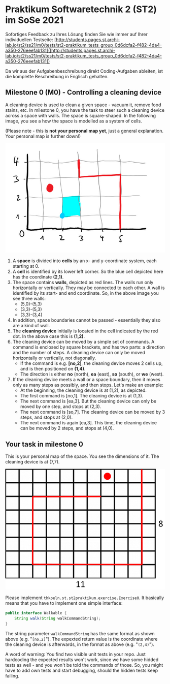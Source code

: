 # Praktikum Softwaretechnik 2 (ST2) im SoSe 2021

Sofortiges Feedback zu Ihres Lösung finden Sie wie immer auf Ihrer individuellen Testseite:
[http://students.pages.st.archi-lab.io/st2/ss21/m0/tests/st2-praktikum_tests_group_0d6dcfa2-f482-4da4-a350-276eeefab131]([http://students.pages.st.archi-lab.io/st2/ss21/m0/tests/st2-praktikum_tests_group_0d6dcfa2-f482-4da4-a350-276eeefab131])

Da wir aus der Aufgabenbeschreibung direkt Coding-Aufgaben ableiten, ist die komplette Beschreibung in Englisch
gehalten. 

## Milestone 0 (M0) - Controlling a cleaning device

A cleaning device is used to clean a given space - vacuum it, remove food stains, etc. 
In milestone 0, you have the task to steer such a cleaning device across a space with walls.
The space is square-shaped. In the following image, you see a how the space is modelled as a 
system of cells.

(Please note - this is **not your personal map yet**, just a general explanation. Your personal map is further down!)

![space](src/main/resources/explanation.jpg)

1. A **space** is divided into **cells** by an x- and y-coordinate system, each starting
 at 0. 
1. A **cell** is identified by its lower left corner. So the blue cell depicted here has the coordinate **(2,1)**. 
1. The space contains **walls**, depicted as red lines. The walls run only horizontally or
    vertically. They may be connected to each other. A wall is identified by its start- and 
    end coordinate. So, in the above image you see three walls: 
    * (5,0)-(5,3)
    * (3,3)-(5,3)
    * (3,3)-(3,4)
1. In addition, space boundaries cannot be passed - essentially they also are a kind of wall.
1. The **cleaning device** initially is located in the cell indicated by the red dot. In the above case this is 
    **(1,2)**.  
1. The cleaning device can be moved by a simple set of commands. A command is enclosed by square brackets, and 
    has two parts: a direction and the number of steps. A cleaning device can only be moved horizontally or 
    vertically, not diagonally. 
    * If the command is e.g. **[no,2]**, the cleaning device moves 2 cells up, and is then positioned 
        on **(1,4)**.
    * The direction is either **no** (north), **ea** (east), **so** (south), or **we** (west).    
1. If the cleaning device meets a wall or a space boundary, then it moves only as 
    many steps as possibly, and then stops. Let's make an example: 
    * At the beginning, the cleaning device is at (1,2), as depicted.
    * The first command is [no,1]. The cleaning device is at (1,3). 
    * The next command is [ea,3]. But the cleaning device can only be moved by one step, and stops at (2,3).
    * The next command is [so,7]. The cleaning device can be moved by 3 steps, and stops at (2,0).
    * The next command is again [ea,3]. This time, the cleaning device can be moved by 2 steps, and stops at (4,0).

## Your task in milestone 0

This is your personal map of the space. You see the dimensions of it. The cleaning device is at (7,7).

![Grid](src/main/resources/grid.png "Grid")

Please implement `thkoeln.st.st2praktikum.exercise.Exercise0`. It basically means that you have to implement one 
simple interface: 

```java
public interface Walkable {
    String walk(String walkCommandString);
}
```

The string parameter `walkCommandString` has the same format as shown above (e.g. "`[no,2]`"). The expexted return
value is the coordinate where the cleaning device is afterwards, in the format as above (e.g. "`(2,4)`").

A word of warning: You find two visible unit tests in your repo. Just hardcoding the expected results won't work, 
since we have some hidded tests as well - and you won't be told the commands of those. So, you might have to add
own tests and start debugging, should the hidden tests keep failing.